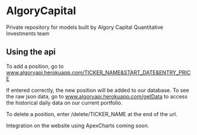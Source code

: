 # AlgoryCapital
Private repository for models built by Algory Capital Quantitative Investments team

## Using the api
To add a position, go to www.algoryapi.herokuapp.com/TICKER_NAME&START_DATE&ENTRY_PRICE

If entered correctly, the new position will be added to our database. To see the raw json data, go to www.algoryapi.herokuapp.com/getData to access the historical daily data on our current portfolio. 

To delete a position, enter /delete/TICKER_NAME at the end of the url.

Integration on the website using ApexCharts coming soon.
